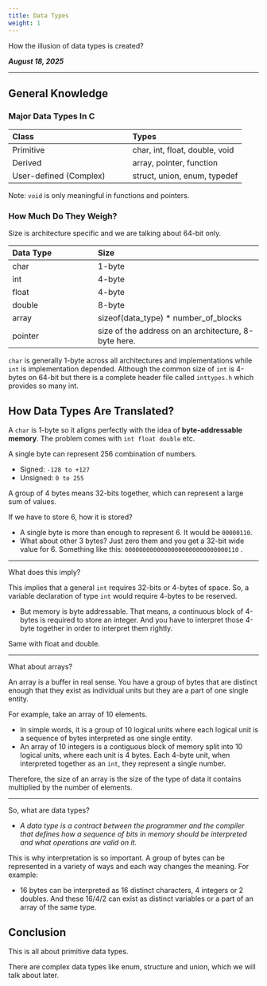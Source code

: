 ```yaml
---
title: Data Types
weight: 1
---
```


How the illusion of data types is created?

_**August 18, 2025**_

***

## General Knowledge

### Major Data Types In C

<table><thead style="text-align:left"><tr><th width="226">Class</th><th>Types</th></tr></thead><tbody><tr><td>Primitive</td><td>char, int, float, double, void</td></tr><tr><td>Derived</td><td>array, pointer, function</td></tr><tr><td>User-defined (Complex)</td><td>struct, union, enum, typedef</td></tr></tbody></table>

Note: `void` is only meaningful in functions and pointers.

### How Much Do They Weigh?

Size is architecture specific and we are talking about 64-bit only.

<table><thead style="text-align:left"><tr><th width="258">Data Type</th><th width="491">Size</th></tr></thead><tbody><tr><td>char</td><td>1-byte</td></tr><tr><td>int</td><td>4-byte</td></tr><tr><td>float</td><td>4-byte</td></tr><tr><td>double</td><td>8-byte</td></tr><tr><td>array</td><td>sizeof(data_type) * number_of_blocks</td></tr><tr><td>pointer</td><td>size of the address on an architecture, 8-byte here.</td></tr></tbody></table>

`char` is generally 1-byte across all architectures and implementations while `int` is implementation depended. Although the common size of `int` is 4-bytes on 64-bit but there is a complete header file called `inttypes.h` which provides so many int.

## How Data Types Are Translated?

A `char` is 1-byte so it aligns perfectly with the idea of **byte-addressable memory**. The problem comes with `int float double` etc.

A single byte can represent 256 combination of numbers.

* Signed: `-128 to +127`
* Unsigned: `0 to 255`

A group of 4 bytes means 32-bits together, which can represent a large sum of values.

If we have to store 6, how it is stored?

* A single byte is more than enough to represent 6. It would be `00000110`.
* What about other 3 bytes? Just zero them and you get a 32-bit wide value for 6. Something like this: `00000000000000000000000000000110` .

***

What does this imply?

This implies that a general `int` requires 32-bits or 4-bytes of space. So, a variable declaration of type `int` would require 4-bytes to be reserved.

* But memory is byte addressable. That means, a continuous block of 4-bytes is required to store an integer. And you have to interpret those 4-byte together in order to interpret them rightly.

Same with float and double.

***

What about arrays?

An array is a buffer in real sense. You have a group of bytes that are distinct enough that they exist as individual units but they are a part of one single entity.

For example, take an array of 10 elements.

* In simple words, it is a group of 10 logical units where each logical unit is a sequence of bytes interpreted as one single entity.
* An array of 10 integers is a contiguous block of memory split into 10 logical units, where each unit is 4 bytes. Each 4-byte unit, when interpreted together as an `int`, they represent a single number.

Therefore, the size of an array is the size of the type of data it contains multiplied by the number of elements.

***

So, what are data types?

* _A data type is a contract between the programmer and the compiler that defines how a sequence of bits in memory should be interpreted and what operations are valid on it._

This is why interpretation is so important. A group of bytes can be represented in a variety of ways and each way changes the meaning. For example:

* 16 bytes can be interpreted as 16 distinct characters, 4 integers or 2 doubles. And these 16/4/2 can exist as distinct variables or a part of an array of the same type.

## Conclusion

This is all about primitive data types.

There are complex data types like enum, structure and union, which we will talk about later.
